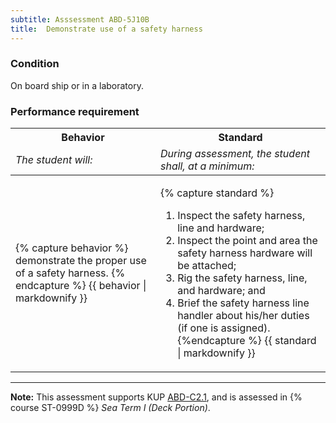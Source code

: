 ```yaml
---
subtitle: Asssessment ABD-5J10B
title:  Demonstrate use of a safety harness
---
```




### Condition

On board ship or in a laboratory.

### Performance requirement 

<table width='100%' class='Guidelines'>
 <thead>
 <tr>
     <th class='thirty'>Behavior</th>
     <th class='seventy'>Standard</th>
 </tr>
 <tr>
     <td><em>The student will:</em></td>
     <td><em>During assessment, the student shall, at a minimum:</em></td>
 </tr>
 </thead>
 <tbody>
 

<tr><td>

{% capture behavior %}
demonstrate the proper use of a safety harness.
{% endcapture %}
{{ behavior | markdownify }}

</td><td>

{% capture standard %}
1. Inspect the safety harness, line and hardware;
2. Inspect the point and area the safety harness hardware will be attached;
3. Rig the safety harness, line, and hardware; and
4. Brief the safety harness line handler about his/her duties (if one is assigned). 
{%endcapture %}
{{ standard | markdownify }}

</td></tr>



 </tbody>
 </table>



*****

**Note:** This assessment supports KUP [ABD-C2.1]({{site.baseurl}}/tables/25.html#ABD-C2.1), and is assessed in  {% course  ST-0999D %}  *Sea Term I (Deck Portion)*. 


